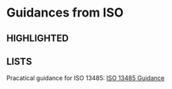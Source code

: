 # Guidances from ISO
## HIGHLIGHTED

## LISTS
Pracatical guidance for ISO 13485: [ISO 13485 Guidance](https://github.com/DIJUNLIAO/RykLiaoStandardPool.github.io/blob/main/Guidances/International%20Organization/ISO%2013485%202016%20Medical%20devices%20Practical%20Guide.pdf) <br>
